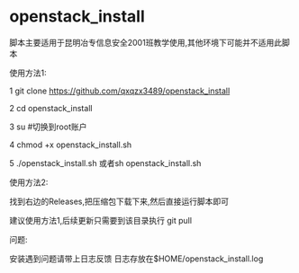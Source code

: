# openstack_install
脚本主要适用于昆明冶专信息安全2001班教学使用,其他环境下可能并不适用此脚本

使用方法1:

1   git clone https://github.com/qxqzx3489/openstack_install

2   cd openstack_install

3   su  #切换到root账户

4   chmod +x openstack_install.sh

5   ./openstack_install.sh 或者sh openstack_install.sh


使用方法2:

找到右边的Releases,把压缩包下载下来,然后直接运行脚本即可

建议使用方法1,后续更新只需要到该目录执行 git pull

问题:

安装遇到问题请带上日志反馈 日志存放在$HOME/openstack_install.log

